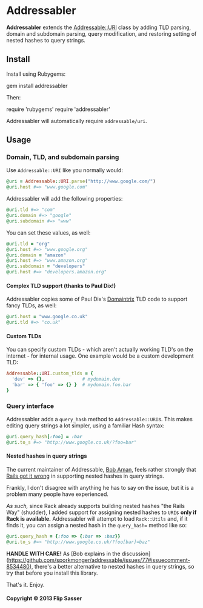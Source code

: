 # Addressabler

**Addressabler** extends the
[Addressable::URI](https://github.com/sporkmonger/addressable) class by adding
TLD parsing, domain and subdomain parsing, query modification, and restoring
setting of nested hashes to query strings.

## Install

Install using Rubygems:

  gem install addressabler

Then:

  require 'rubygems'
  require 'addressabler'

Addressabler will automatically require `addressable/uri`.

## Usage

### Domain, TLD, and subdomain parsing

Use `Addressable::URI` like you normally would:

```ruby
@uri = Addressable::URI.parse("http://www.google.com/")
@uri.host #=> "www.google.com"
```

Addressabler will add the following properties:

```ruby
@uri.tld #=> "com"
@uri.domain #=> "google"
@uri.subdomain #=> "www"
```

You can set these values, as well:

```ruby
@uri.tld = "org"
@uri.host #=> "www.google.org"
@uri.domain = "amazon"
@uri.host #=> "www.amazon.org"
@uri.subdomain = "developers"
@uri.host #=> "developers.amazon.org"
```

#### Complex TLD support (thanks to Paul Dix!)
Addressabler copies some of Paul Dix's
[Domaintrix](https://github.com/pauldix/domainatrix) TLD code to support fancy
TLDs, as well:

```ruby
@uri.host = "www.google.co.uk"
@uri.tld #=> "co.uk"
```

#### Custom TLDs
You can specify custom TLDs - which aren't actually working TLD's on the
internet - for internal usage. One example would be a custom development TLD:

```ruby
Addressable::URI.custom_tlds = {
  'dev' => {},              # mydomain.dev
  'bar' => { 'foo' => {} }  # mydomain.foo.bar
}
```

### Query interface

Addressabler adds a `query_hash` method to `Addressable::URI`s. This makes
editing query strings a lot simpler, using a familiar Hash syntax:

```ruby
@uri.query_hash[:foo] = :bar
@uri.to_s #=> "http://www.google.co.uk/?foo=bar"
```

#### Nested hashes in query strings

The current maintainer of Addressable, [Bob
Aman](https://github.com/sporkmonger), feels rather strongly that [Rails got it
wrong](https://github.com/sporkmonger/addressable/issues/77) in supporting
nested hashes in query strings.

Frankly, I don't disagree with anything he has to say on the issue, but it is a
problem many people have experienced.

*As such,* since Rack already supports building nested hashes "the Rails Way"
(shudder), I added support for assigning nested hashes to `URI`s **only if Rack
is available.** Addressabler will attempt to load `Rack::Utils` and, if it finds
it, you can assign a nested hash in the `query_hash=` method like so:

```ruby
@uri.query_hash = {:foo => {:bar => :baz}}
@uri.to_s #=> "http://www.google.co.uk/?foo[bar]=baz"
```

**HANDLE WITH CARE!** As [Bob explains in the discussion]
(https://github.com/sporkmonger/addressable/issues/77#issuecomment-8534480),
there's a better alternative to nested hashes in query strings, so try that
before you install this library.

That's it. Enjoy.

#### Copyright &copy; 2013 Flip Sasser
